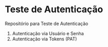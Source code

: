 # Teste de Autenticação
Repositório para Teste de Autenticação

1. Autenticação via Usuário e Senha
2. Autenticação via Tokens (PAT)